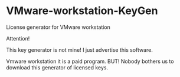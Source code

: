 # VMware-workstation-KeyGen
License generator for VMware workstation

Attention!

This key generator is not mine!
I just advertise this software.

Vmware workstation
it is a paid program.
BUT! Nobody bothers us to download this generator of licensed keys.
